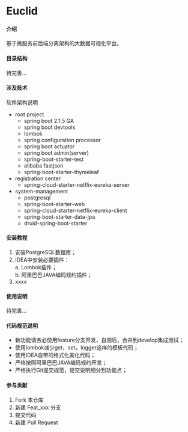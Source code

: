 # Euclid

#### 介绍
基于微服务前后端分离架构的大数据可视化平台。  

#### 目录结构

待完善...  

#### 涉及技术
软件架构说明
- root project
  - spring boot 2.1.5 GA
  - spring boot devtools
  - lombok
  - spring configuration processor
  - spring boot actuator
  - spring boot admin(server)
  - spring-boot-starter-test
  - alibaba fastjson
  - spring-boot-starter-thymeleaf
- registration center
  - spring-cloud-starter-netflix-eureka-server
- system-management
  - postgresql
  - spring-boot-starter-web
  - spring-cloud-starter-netflix-eureka-client
  - spring-boot-starter-data-jpa
  - druid-spring-boot-starter

#### 安装教程

1. 安装PostgreSQL数据库；
2. IDEA中安装必要插件：  
  a. Lombok插件；  
  b. 阿里巴巴JAVA编码规约插件；
3. xxxx

#### 使用说明

待完善...  

#### 代码规范说明
- 新功能请务必使用feature分支开发，自测后，合并到develop集成测试；
- 使用lombok减少get，set，logger这样的模板代码；
- 使用IDEA自带的格式化美化代码；
- 严格按照阿里巴巴JAVA编码规约开发；
- 严格执行Git提交规范，提交说明细分到功能点；

#### 参与贡献

1. Fork 本仓库
2. 新建 Feat_xxx 分支
3. 提交代码
4. 新建 Pull Request